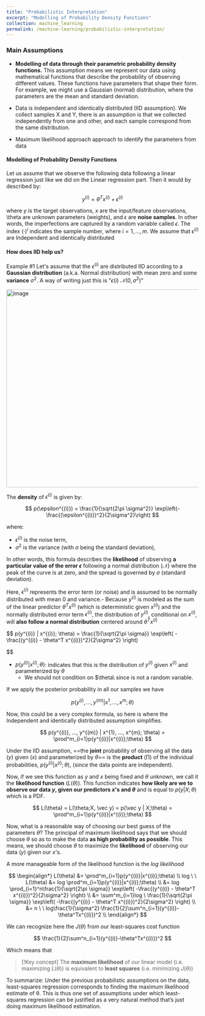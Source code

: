 ```yaml
---
title: "Probabilistic Interpretation"
excerpt: "Modelling of Probability Density Functions"
collection: machine_learning
permalink: /machine-learning/probabilistic-interpretation/
---
```


### Main Assumptions
- **Modelling of data through their parametric probability density functions.** 
This assumption means we represent our data using mathematical functions that describe the probability of observing different values. These functions have parameters that shape their form. For example, we might use a Gaussian (normal) distribution, where the parameters are the mean and standard deviation.

- Data is independent and identically distributed (IID assumption). We collect samples X and Y, there is an assumption is that we collected independently from one and other, and each sample correspond from the same distribution.
- Maximum likelihood approach approach to identify the parameters from data

#### Modelling of Probability Density Functions
Let us assume that we observe the following data following a linear regression just like we did on the Linear regression part. Then it would by described by: 

$$
y^{(i)} = \theta^Tx^{(i)} + \epsilon^{(i)}
$$

where $y$ is the target observations, $x$ are the input/feature observations, \theta are unknown parameters (weights), and $\epsilon$ are **noise samples**. In other words, the imperfections are captured by a random variable called $\epsilon$. The index $(·)^{i}$ indicates the sample number, where $i = 1,...,m$. 
We assume that $\epsilon^{(i)}$ are Independent and identically distributed

#### How does IID help us? 
Example #1
Let's assume that the $\epsilon^{(i)}$ are distributed IID according to a **Gaussian distribution** (a.k.a. Normal distribution) with mean zero and some **variance** $\sigma^2$. 
A way of writing  just this is "$\epsilon{(i)} ~\mathcal{N}(0, \sigma^2)$"

<img width="519" alt="image" src="https://github.com/user-attachments/assets/15368b19-e1fc-4546-bf71-f18632f31a8f">


The **density** of $\epsilon^{(i)}$ is given by:

$$
p(\epsilon^{(i)}) = \frac{1}{\sqrt{2\pi \sigma^2}} \exp\left(-\frac{(\epsilon^{(i)})^2}{2\sigma^2}\right)
$$

where:
- $\epsilon^{(i)}$ is the noise term,
- $\sigma^2$ is the variance (with $\sigma$ being the standard deviation),

In other words, this formula describes the **likelihood** of observing **a particular value of the error $\epsilon$** following a normal distribution ($\mathcal{N}$) where the peak of the curve is at zero, and the spread is governed by $\sigma$ (standard deviation). 

Here, $\epsilon^{(i)}$ represents the error term (or noise) and is assumed to be normally distributed with mean 0 and variance.- Because $y^{(i)}$ is modeled as the sum of the linear predictor $\theta^T x^{(i)}$ (which is deterministic given $x^{(i)}$) and the normally distributed error term $\epsilon^{(i)}$, the distribution of $y^{(i)}$, conditional on $x^{(i)}$, will **also follow a normal distribution** centered around $\theta^T x^{(i)}$

$$
     p(y^{(i)} | x^{(i)}; \theta) = \frac{1}{\sqrt{2\pi \sigma}} \exp\left( -\frac{(y^{(i)} - \theta^T x^{(i)})^2}{2\sigma^2} \right)
     
$$

- $p(y^{(i)} | x^{(i)}; \theta)$: indicates that this is the distribution of $y^{(i)}$ given $x^{(i)}$ and parameterized by $θ$
	 - We should not condition on $\theta\ since is not a random variable. 

If we apply the posterior probability in all our samples we have

$$
p(y^{(i)}, ..., y^{(m)} | x^{1}, ..., x^{m}; \theta)
$$

Now, this could be a very complex formula, so here is where the Independent and identically distributed assumption simplifies. 

$$
p(y^{(i)}, ..., y^{(m)} | x^{1}, ..., x^{m}; \theta) = \prod^m_{i=1}p(y^{(i)}|x^{(i)};\theta)
$$

Under the IID assumption, ==the **joint** probability of observing all the data ($y$) given ($x$) and parameterized by $\theta$== is the **product** ($\prod$) of the individual probabilities, $p(y^{(i)}|x^{(i)};\theta)$, (since the data points are independent). 

Now, if we see this function as $y$ and $x$ being fixed and $\theta$ unknown, we call it the **likelihood function** ($L(\theta$)). This function indicates **how likely are we to observe our data $y$, given our predictors $x$'s and $\theta$** and is equal to $p(y | X; \theta$) which is a PDF.

$$
L(\theta) = L(\theta;X, \vec y) = p(\vec y | X;\theta) = \prod^m_{i=1}p(y^{(i)}|x^{(i)};\theta)
$$


Now,  what is a reasonable way of choosing our best guess of the parameters $θ$?
The principal of maximum likelihood says that we should choose $\theta$ so as to make the data **as high probability as possible**. This means, we should choose $\theta$ to maximize the **likelihood** of observing our data ($y$) given our $x$'s.  

A more manageable form of the likelihood function is the *log likelihood* 

$$
\begin{align*}
L(\theta) &=  \prod^m_{i=1}p(y^{(i)}|x^{(i)};\theta)
\\
log \ \ L(\theta) &=  log \prod^m_{i=1}p(y^{(i)}|x^{(i)};\theta)
\\ 
&= log \prod_{i=1}^n\frac{1}{\sqrt{2\pi \sigma}} \exp\left( -\frac{(y^{(i)} - \theta^T x^{(i)})^2}{2\sigma^2} \right)
\\ 
&= \sum^m_{i=1}log \ \frac{1}{\sqrt{2\pi \sigma}} \exp\left( -\frac{(y^{(i)} - \theta^T x^{(i)})^2}{2\sigma^2} \right)
\\ 
&= n \ \ log\frac{1}{\sigma^2}·\frac{1}{2}\sum^n_{i=1}(y^{(i)}-\theta^Tx^{(i)})^2
\\
\end{align*}
$$

We can recognize here the $J(\theta)$ from our least-squares cost function

$$
\frac{1}{2}\sum^n_{i=1}(y^{(i)}-\theta^Tx^{(i)})^2
$$

Which means that 
>[!Key concept]
>The **maximum likelihood** of our linear model (i.e. maximizing $L(\theta)$) is equivalent to **least squares** (i.e. minimizing $J(\theta))$

To summarize: Under the previous probabilistic assumptions on the data, least-squares regression corresponds to finding the maximum likelihood estimate of θ. This is thus one set of assumptions under which least-squares regression can be justified as a very natural method that’s just doing maximum likelihood estimation.


